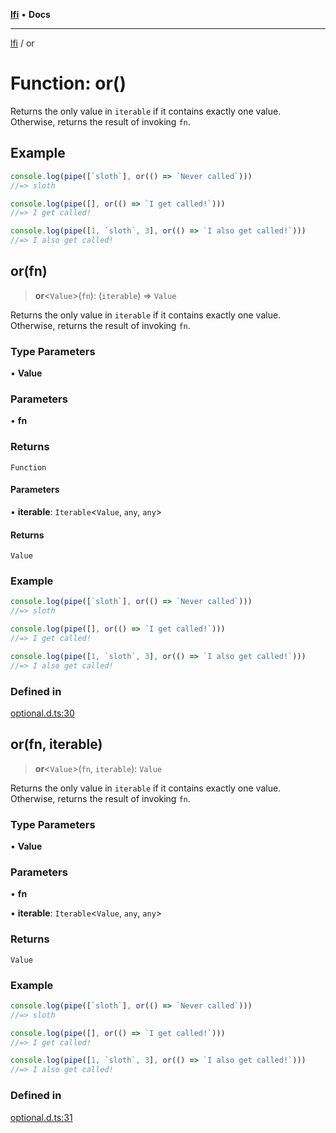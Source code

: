 [**lfi**](../readme.md) • **Docs**

***

[lfi](../globals.md) / or

# Function: or()

Returns the only value in `iterable` if it contains exactly one value.
Otherwise, returns the result of invoking `fn`.

## Example

```js
console.log(pipe([`sloth`], or(() => `Never called`)))
//=> sloth

console.log(pipe([], or(() => `I get called!`)))
//=> I get called!

console.log(pipe([1, `sloth`, 3], or(() => `I also get called!`)))
//=> I also get called!
```

## or(fn)

> **or**\<`Value`\>(`fn`): (`iterable`) => `Value`

Returns the only value in `iterable` if it contains exactly one value.
Otherwise, returns the result of invoking `fn`.

### Type Parameters

• **Value**

### Parameters

• **fn**

### Returns

`Function`

#### Parameters

• **iterable**: `Iterable`\<`Value`, `any`, `any`\>

#### Returns

`Value`

### Example

```js
console.log(pipe([`sloth`], or(() => `Never called`)))
//=> sloth

console.log(pipe([], or(() => `I get called!`)))
//=> I get called!

console.log(pipe([1, `sloth`, 3], or(() => `I also get called!`)))
//=> I also get called!
```

### Defined in

[optional.d.ts:30](https://github.com/TomerAberbach/lfi/blob/fd6e1ff9d7b7d249090f89ead6d0a30e26aba2e4/src/operations/optional.d.ts#L30)

## or(fn, iterable)

> **or**\<`Value`\>(`fn`, `iterable`): `Value`

Returns the only value in `iterable` if it contains exactly one value.
Otherwise, returns the result of invoking `fn`.

### Type Parameters

• **Value**

### Parameters

• **fn**

• **iterable**: `Iterable`\<`Value`, `any`, `any`\>

### Returns

`Value`

### Example

```js
console.log(pipe([`sloth`], or(() => `Never called`)))
//=> sloth

console.log(pipe([], or(() => `I get called!`)))
//=> I get called!

console.log(pipe([1, `sloth`, 3], or(() => `I also get called!`)))
//=> I also get called!
```

### Defined in

[optional.d.ts:31](https://github.com/TomerAberbach/lfi/blob/fd6e1ff9d7b7d249090f89ead6d0a30e26aba2e4/src/operations/optional.d.ts#L31)
